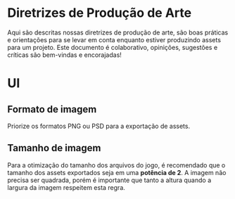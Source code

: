 <h1>Diretrizes de Produção de Arte</h1>

Aqui são descritas nossas diretrizes de produção de arte, são boas práticas e orientações para se levar em conta enquanto estiver produzindo assets para um projeto.
Este documento é colaborativo, opinições, sugestões e críticas são bem-vindas e encorajadas!

# UI

## Formato de imagem
Priorize os formatos PNG ou PSD para a exportação de assets.

## Tamanho de imagem
Para a otimização do tamanho dos arquivos do jogo, é recomendado que o tamanho dos assets exportados seja em uma <b>potência de 2</b>. A imagem não precisa ser quadrada, porém é importante que tanto a altura quando a largura da imagem respeitem esta regra.
